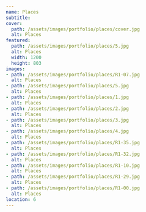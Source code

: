 ```yaml
---
name: Places 
subtitle:
cover:
  path: /assets/images/portfolio/places/cover.jpg
  alt: Places
featured:
  path: /assets/images/portfolio/places/5.jpg
  alt: Places
  width: 1200
  height: 803
images:
- path: /assets/images/portfolio/places/R1-07.jpg
  alt: Places
- path: /assets/images/portfolio/places/5.jpg
  alt: Places
- path: /assets/images/portfolio/places/1.jpg
  alt: Places
- path: /assets/images/portfolio/places/2.jpg
  alt: Places
- path: /assets/images/portfolio/places/3.jpg
  alt: Places
- path: /assets/images/portfolio/places/4.jpg
  alt: Places
- path: /assets/images/portfolio/places/R1-35.jpg
  alt: Places
- path: /assets/images/portfolio/places/R1-32.jpg
  alt: Places
- path: /assets/images/portfolio/places/R1-10.jpg
  alt: Places
- path: /assets/images/portfolio/places/R1-29.jpg
  alt: Places
- path: /assets/images/portfolio/places/R1-00.jpg
  alt: Places
location: 6
---
```

